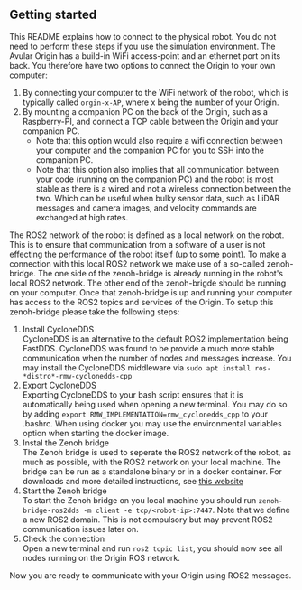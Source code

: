 ## Getting started
This README explains how to connect to the physical robot. You do not need to perform these steps if you use the simulation environment.
The Avular Origin has a build-in WiFi access-point and an ethernet port on its back. You therefore have two options to connect the Origin to your own computer:
1. By connecting your computer to the WiFi network of the robot, which is typically called `orgin-x-AP`, where x being the number of your Origin.
2. By mounting a companion PC on the back of the Origin, such as a Raspberry-PI, and connect a TCP cable between the Origin and your companion PC.
    * Note that this option would also require a wifi connection between your computer and the companion PC for you to SSH into the companion PC.
    * Note that this option also implies that all communication between your code (running on the companion PC) and the robot is most stable as there is a wired and not a wireless connection between the two. Which can be useful when bulky sensor data, such as LiDAR messages and camera images, and velocity commands are exchanged at high rates.

The ROS2 network of the robot is defined as a local network on the robot. This is to ensure that communication from a software of a user is not effecting the performance of the robot itself (up to some point). To make a connection with this local ROS2 network we make use of a so-called zenoh-bridge. The one side of the zenoh-bridge is already running in the robot's local ROS2 network. The other end of the zenoh-brigde should be running on your computer. Once that zenoh-bridge is up and running your computer has access to the ROS2 topics and services of the Origin. To setup this zenoh-bridge please take the following steps:
1. Install CycloneDDS  
CycloneDDS is an alternative to the default ROS2 implementation being FastDDS. CycloneDDS was found to be provide a much more stable communication when the number of nodes and messages increase. You may install the CycloneDDS middleware via `sudo apt install ros-*distro*-rmw-cyclonedds-cpp`
2. Export CycloneDDS\
Exporting CycloneDDS to your bash script ensures that it is automatically being used when opening a new terminal. You may do so by adding `export RMW_IMPLEMENTATION=rmw_cyclonedds_cpp` to your .bashrc. When using docker you may use the environmental variables option when starting the docker image.
3. Instal the Zenoh bridge\
The Zenoh bridge is used to seperate the ROS2 network of the robot, as much as possible, with the ROS2 network on your local machine. The bridge can be run as a standalone binary or in a docker container. For downloads and more detailed instructions, see [this website](https://github.com/eclipse-zenoh/zenoh-plugin-ros2dds?tab=readme-ov-file#linux-debian)
4. Start the Zenoh bridge\
To start the Zenoh bridge on you local machine you should run `zenoh-bridge-ros2dds -m client -e tcp/<robot-ip>:7447`. Note that we define a new ROS2 domain. This is not compulsory but may prevent ROS2 communication issues later on.
5. Check the connection \
Open a new terminal and run `ros2 topic list`, you should now see all nodes running on the Origin ROS network.

Now you are ready to communicate with your Origin using ROS2 messages.
